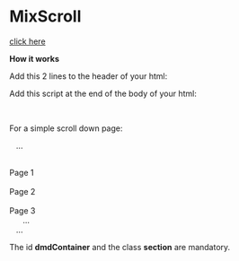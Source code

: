 # MixScroll

[click here](https://rawgit.com/davidmduarte/MixScroll/master/index.html)

**How it works**

Add this 2 lines to the header of your html:

  <link rel="stylesheet" type="text/css" href="MixScroll.css" />
  <script type="text/javascript" src="MixScroll.js"></script>

Add this script at the end of the body of your html:

   <script type="text/javascript">
   mixScroll();
   </script>

For a simple scroll down page:

   ...
   <div id="dmdContainer">
      <div class="section">Page 1</div>
      <div class="section">Page 2</div>
      <div class="section">Page 3</div>
      ...
   </div>
   ...

The id **dmdContainer** and the class **section** are mandatory.
